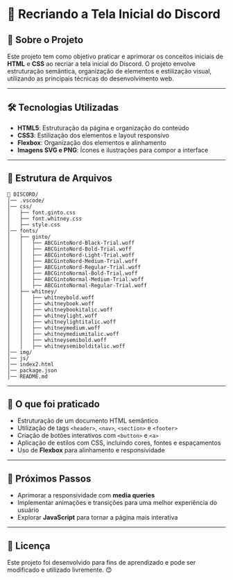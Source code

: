 # 🎨 Recriando a Tela Inicial do Discord

## 📌 Sobre o Projeto
Este projeto tem como objetivo praticar e aprimorar os conceitos iniciais de **HTML** e **CSS** ao recriar a tela inicial do Discord. O projeto envolve estruturação semântica, organização de elementos e estilização visual, utilizando as principais técnicas do desenvolvimento web.

---

## 🛠 Tecnologias Utilizadas
- **HTML5**: Estruturação da página e organização do conteúdo
- **CSS3**: Estilização dos elementos e layout responsivo
- **Flexbox**: Organização dos elementos e alinhamento
- **Imagens SVG e PNG**: Ícones e ilustrações para compor a interface

---

## 📁 Estrutura de Arquivos
```
📂 DISCORD/
│── .vscode/
│── css/
│   ├── font.ginto.css
│   ├── font.whitney.css
│   ├── style.css
│── fonts/
│   ├── ginto/
│   │   ├── ABCGintoNord-Black-Trial.woff
│   │   ├── ABCGintoNord-Bold-Trial.woff
│   │   ├── ABCGintoNord-Light-Trial.woff
│   │   ├── ABCGintoNord-Medium-Trial.woff
│   │   ├── ABCGintoNord-Regular-Trial.woff
│   │   ├── ABCGintoNormal-Bold-Trial.woff
│   │   ├── ABCGintoNormal-Medium-Trial.woff
│   │   ├── ABCGintoNormal-Regular-Trial.woff
│   ├── whitney/
│   │   ├── whitneybold.woff
│   │   ├── whitneybook.woff
│   │   ├── whitneybookitalic.woff
│   │   ├── whitneylight.woff
│   │   ├── whitneylightitalic.woff
│   │   ├── whitneymedium.woff
│   │   ├── whitneymediumitalic.woff
│   │   ├── whitneysemibold.woff
│   │   ├── whitneysemibolditalic.woff
│── img/
│── js/
│── index2.html
│── package.json
│── README.md
```

---

## 🎯 O que foi praticado
- Estruturação de um documento HTML semântico
- Utilização de tags `<header>`, `<nav>`, `<section>` e `<footer>`
- Criação de botões interativos com `<button>` e `<a>`
- Aplicação de estilos com CSS, incluindo cores, fontes e espaçamentos
- Uso de **Flexbox** para alinhamento e responsividade

---

## 📌 Próximos Passos
- Aprimorar a responsividade com **media queries**
- Implementar animações e transições para uma melhor experiência do usuário
- Explorar **JavaScript** para tornar a página mais interativa

---

## 📜 Licença
Este projeto foi desenvolvido para fins de aprendizado e pode ser modificado e utilizado livremente. 😊

